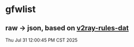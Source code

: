 # gfwlist
## raw -> json, based on [v2ray-rules-dat](https://github.com/Loyalsoldier/v2ray-rules-dat)
Thu Jul 31 12:00:45 PM CST 2025

